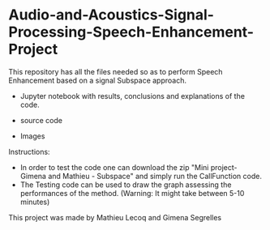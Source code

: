 # Audio-and-Acoustics-Signal-Processing-Speech-Enhancement-Project
This repository has all the files needed so as to perform Speech Enhancement based on a signal Subspace approach. 
- Jupyter notebook with results, conclusions and explanations of the code. 

- source code

- Images

Instructions:
- In order to test the code one can download the zip "Mini project- Gimena and Mathieu - Subspace" and simply run the CallFunction code.
- The Testing code can be used to draw the graph assessing the performances of the method. (Warning: It might take between 5-10 minutes) 

This project was made by Mathieu Lecoq and Gimena Segrelles

